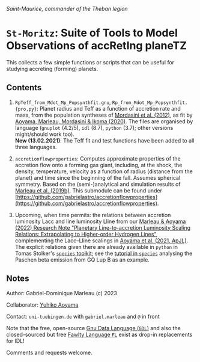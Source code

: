_Saint-Maurice, commander of the Theban legion_

# `St-Moritz`: Suite of Tools to Model Observations of accRetIng planeTZ

This collects a few simple functions or scripts that can be useful for studying accreting (forming) planets.

## Contents

1. `RpTeff_from_Mdot_Mp_Popsynthfit.gnu`, `Rp_from_Mdot_Mp_Popsynthfit.{pro,py}`: Planet radius and Teff as a function of accretion rate and mass, from the population syntheses of [Mordasini et al. (2012)](http://adsabs.harvard.edu/abs/2012A%26A...547A.112M), as fit by [Aoyama, Marleau, Mordasini & Ikoma (2020)](https://arxiv.org/abs/2011.06608). The files are organised by language (`gnuplot` (4.2/5), `idl` (8.7), `python` (3.7); other versions might/should work too).  
**New (13.02.2021)**: The Teff fit and test functions have been added to all three languages.

1. `accretionflowproperties`: Computes approximate properties of the accretion flow onto a forming gas giant, including, at the shock, the density, temperature, velocity as a function of radius (distance from the planet) and time since the beginning of the fall. Assumes spherical symmetry. Based on the (semi-)analytical and simulation results of [Marleau et al. (2019b)](https://ui.adsabs.harvard.edu/abs/2019ApJ...881..144M). This submodule can be found under [https://github.com/gabrielastro/accretionflowproperties](https://github.com/gabrielastro/accretionflowproperties).

1. Upcoming, when time permits: the relations between accretion luminosity Lacc and line luminosity Lline from our [Marleau & Aoyama (2022) Research Note "Planetary Line-to-accretion Luminosity Scaling Relations: Extrapolating to Higher-order Hydrogen Lines"](https://ui.adsabs.harvard.edu/abs/2022RNAAS...6..262M), complementing the Lacc–Lline scalings in [Aoyama et al. (2021, ApJL)](http://ads.nao.ac.jp/abs/2021ApJ...917L..30A). The explicit relations given there are already available in `python` in Tomas Stolker's [`species` toolkit](https://github.com/tomasstolker/species); see the [tutorial in `species`](https://species.readthedocs.io/en/latest/tutorials/emission_line.html?highlight=accretion#Emission-line-analysis) analysing the Paschen beta emission from GQ Lup B as an example.

## Notes

Author: Gabriel-Dominique Marleau (c) 2023

Collaborator: [Yuhiko Aoyama](http://www.aoyama.saloon.jp/)

Contact: `uni-tuebingen.de` with `gabriel.marleau` and `@` in front

Note that the free, open-source [Gnu Data Language (`GDL`)](https://github.com/gnudatalanguage) and also the closed-sourced but free [Fawlty Language `FL`](https://www.flxpert.hu/fl/) exist as drop-in replacements for IDL!

Comments and requests welcome.
